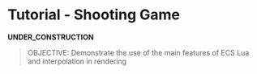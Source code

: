 # Tutorial - Shooting Game

__UNDER_CONSTRUCTION__

> OBJECTIVE: Demonstrate the use of the main features of ECS Lua and interpolation in rendering
